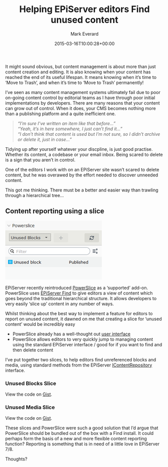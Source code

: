 ﻿---
title: Helping EPiServer editors Find unused content
date: 2015-03-16T10:00:28+00:00
color: rgb(0,0,0)
author: Mark Everard
layout: post
permalink: /2015/03/16/helping-episerver-editors-find-unused-content/
dsq_thread_id:
  - "3598119848"
categories:
  - Episerver
---
It might sound obvious, but content management is about more than just content creation and editing. It is also knowing when your content has reached the end of its useful lifespan. It means knowing when it&#8217;s time to &#8216;Move to Trash&#8217;, and when it&#8217;s time to &#8216;Move to Trash&#8217; permanently!

I&#8217;ve seen as many content management systems ultimately fail due to poor on-going content control by editorial teams as I have through poor initial implementations by developers. There are many reasons that your content can grow out of control. When it does, your CMS becomes nothing more than a publishing platform and a quite inefficient one.

> _&#8220;I&#8217;m sure I&#8217;ve written an item like that before&#8230;&#8221;_  
> _&#8220;Yeah, it&#8217;s in here somewhere, I just can&#8217;t find it&#8230;&#8221;_  
> _&#8220;I don&#8217;t think that content is used but I&#8217;m not sure, so I didn&#8217;t archive or delete it, just in case&#8230;&#8221;_

Tidying up after yourself whatever your discpline, is just good practise. Whether its content, a codebase or your email inbox. Being scared to delete is a sign that you aren&#8217;t in control.

One of the editors I work with on an EPiServer site wasn&#8217;t scared to delete content, but he was overawed by the effort needed to discover unneeded content.

This got me thinking. There must be a better and easier way than trawling through a hierarchical tree&#8230;

## Content reporting using a slice

![Unused content](/assets/uploads/2015/03/usused-content-slice1.png)

EPiServer recently reintroduced <a title="Re-introducing PowerSlice for EPiServer CMS" href="http://world.episerver.com/articles/items/re-introducing-powerslice-for-episerver-cms/" target="_blank">PowerSlice</a> as a &#8216;supported&#8217; add-on. PowerSlice uses <a title="EPiServer Find. Advanced Search Made Easy" href="http://find.episerver.com/" target="_blank">EPiServer Find</a> to give editors a view of content which goes beyond the traditional hierarchical structure. It allows developers to very easily &#8216;slice up&#8217; content in any number of ways.

Whilst thinking about the best way to implement a feature for editors to report on unused content, it dawned on me that creating a slice for &#8216;unused content&#8217; would be incredibly easy

* PowerSlice already has a well-thought out <a title="PowerSlice demo video on YouTube" href="https://www.youtube.com/watch?v=vaGZGpQB394" target="_blank">user interface</a>
* PowerSlice allows editors to very quickly jump to managing content using the standard EPiServer interface / good for if you want to find and then delete content

I&#8217;ve put together two slices, to help editors find unreferenced blocks and media, using standard methods from the EPiServer <a title="EPiServer IContentRepository SDK" href="http://world.episerver.com/documentation/Class-library/?documentId=cms/7/7df6647c-0343-7aee-b8a4-36ee761ae397" target="_blank">IContentRepository</a> interface.

### Unused Blocks Slice
View the code on <a href="https://gist.github.com/markeverard/84754f0c64e18d6bd238">Gist</a>.

### Unused Media Slice
View the code on <a href="https://gist.github.com/markeverard/7605620426bbb9599a73">Gist</a>.

These slices and PowerSlice were such a good solution that I&#8217;d argue that PowerSlice should be bundled out of the box with a Find install. It could perhaps form the basis of a new and more flexible content reporting function? Reporting is something that is in need of a little love in EPiServer 7/8.

Thoughts?